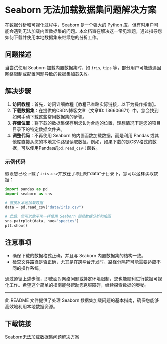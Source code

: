 # Seaborn 无法加载数据集问题解决方案

在数据分析和可视化过程中，Seaborn 是一个强大的 Python 库，但有时用户可能会遇到无法加载内置数据集的问题。本文档旨在解决这一常见难题，通过指导您如何下载并使用本地数据集来继续您的分析工作。

## 问题描述
当尝试使用 Seaborn 加载内置数据集时，如 `iris`, `tips` 等，部分用户可能遭遇因网络限制或配置问题导致的数据集加载失败。

## 解决步骤
1. **访问教程**：首先，访问详细教程【教程已省略实际链接，以下为操作指南】。
2. **下载数据集**：在提供的CSDN博客文章（文章ID: 136606671）中，您会找到如何手动下载这些常用数据集的步骤。
3. **存储位置**：将下载的数据集保存到您认为合适的位置，理想情况下是您的项目目录下的特定数据文件夹。
4. **调整代码**：不再使用 Seaborn 的内置函数加载数据，而是利用 Pandas 或其他库直接从您的本地文件路径读取数据。例如，如果下载的是CSV格式的数据，可以使用Pandas的`pd.read_csv()`函数。

### 示例代码
假设您已经下载了`iris.csv`并放在了项目的"data"子目录下，您可以这样读取数据：

```python
import pandas as pd
import seaborn as sns

# 直接从本地加载数据
data = pd.read_csv("data/iris.csv")

# 此后，您可以像平常一样使用 Seaborn 继续数据分析和绘图
sns.pairplot(data, hue='species')
plt.show()
```

## 注意事项
- 确保下载的数据格式正确，并且与 Seaborn 内置数据集的结构一致。
- 检查文件路径是否正确，尤其是在跨平台开发时，路径分隔符可能需要适应不同的操作系统。

通过遵循上述步骤，即使面对网络问题或特定环境限制，您也能顺利进行数据可视化工作。希望这个简单的指南能够帮助您克服障碍，继续探索数据的奥秘。

---

此 README 文件提供了处理 Seaborn 数据集加载问题的基本指南，确保您能够高效地利用本地数据资源。

## 下载链接

[Seaborn无法加载数据集问题解决方案](https://pan.quark.cn/s/b657ce231da1)